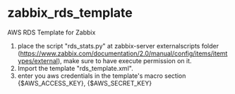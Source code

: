 zabbix_rds_template
===================

AWS RDS Template for Zabbix

1. place the script "rds_stats.py" at zabbix-server externalscripts folder (https://www.zabbix.com/documentation/2.0/manual/config/items/itemtypes/external), make sure to have execute permission on it. 
2. Import the template "rds_template.xml".
3. enter you aws credentials in the template's macro section   {$AWS_ACCESS_KEY},  {$AWS_SECRET_KEY}   
